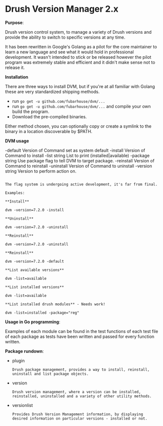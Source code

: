 # Drush Version Manager 2.x

**Purpose**:

Drush version control system, to manage a variety of Drush versions and provide the ability to switch to specific versions at any time.

It has been rewritten in Google's Golang as a pilot for the core maintainer to learn a new language and see what it would hold in professional development. It wasn't intended to stick or be released however the pilot program was extremely stable and efficient and it didn't make sense not to release it.

**Installation**

There are three ways to install DVM, but if you're at all familiar with Golang these are very standardized shipping methods.

  * run `go get -u github.com/fubarhouse/dvm/...`
  * run `go get -u github.com/fubarhouse/dvm/...` and compile your own build the program.
  * Download the pre-compiled binaries.
  
Either method chosen, you can optionally copy or create a symlink to the binary in a location discoverable by $PATH. 

**DVM usage**

  -default
    	Version of Command set as system default
  -install
    	Version of Command to install
  -list string
    	List to print (installed|available)
  -package string
    	Use package flag to tell DVM to target package.
  -reinstall
    	Version of Command to reinstall
  -uninstall
    	Version of Command to uninstall
  -version string
    	Version to perform action on.

````

The flag system is undergoing active development, it's far from final.

Examples:

**Install**

dvm -version=7.2.0 -install

**Uninstall**

dvm -version=7.2.0 -uninstall

**Reinstall**

dvm -version=7.2.0 -uninstall

**Reinstall**

dvm -version=7.2.0 -default

**List available versions**

dvm -list=available

**List installed versions**

dvm -list=available

**List installed drush modules** - Needs work!

dvm -list=installed -package="reg"

````

**Usage in Go programming**:

Examples of each module can be found in the test functions of each test file of each package as tests have been written and passed for every function written.

**Package rundown**:

* plugin
    ````
    Drush package management, provides a way to install, reinstall, uninstall and list package objects.
    ````
* version
    ````
    Drush version management, where a version can be installed, reinstalled, uninstalled and a variety of other utility methods.
    ````
* versionlist
    ````
    Provides Drush Version Management information, by displaying desired information on particular versions - installed or not.
    ````